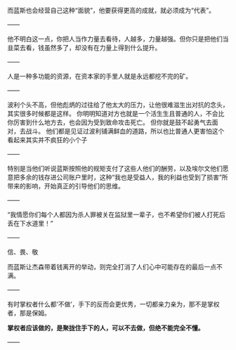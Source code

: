 而蓝斯也会经营自己这种“面貌”，他要获得更高的成就，就必须成为“代表”。

——

他不明白这一点，你把人当作力量去看待，人越多，力量越强。但你只是把他们当韭菜去看，钱虽然多了，却没有在力量上得到什么提升。

——

人是一种多功能的资源，在资本家的手里人就是永远都挖不完的矿。

——

波利个头不高，但他彪炳的过往给了他太大的压力，让他很难滋生出对抗的念头，其实很多时候都是这样。
你明明知道对方也就是一个活生生且普通的人，不会比你厉害到什么地方去，也会因为受到致命攻击死亡。
但你就是鼓不起勇气去面对，去战斗。
他们都是见证过波利铺满鲜血的道路，所以也比普通人更害怕这个看起来其实并不疯狂的小个子

——

特别是当他们听说蓝斯按照他的规矩支付了这些人他们的酬劳，以及埃尔文他们愿意把多余的钱存进公司账户里时，这种“我也是受益人，我的利益也受到了损害”所带来的影响，开始真正的引导他们的思维。

——

“我情愿你们每个人都因为杀人罪被关在监狱里一辈子，也不希望你们被人打死后丢在下水道里！”

——

信、畏、敬

而蓝斯让杰森带着钱离开的举动，则完全打消了人们心中可能存在的最后一点不满。

——

有时掌权者什么都‘不做’，手下的反而会更优秀，一切都亲力亲为，那不是掌权者，那是保姆。

**掌权者应该做的，是聚拢住手下的人，可以不去做，但绝不能完全不懂。**

——

